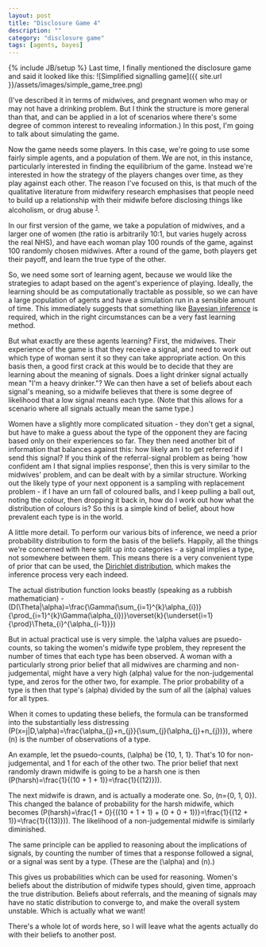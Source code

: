 ```yaml
---
layout: post
title: "Disclosure Game 4"
description: ""
category: "disclosure game"
tags: [agents, bayes]
---
```

{% include JB/setup %}
Last time, I finally mentioned the disclosure game and said it looked like this: ![Simplified signalling game]({{ site.url }}/assets/images/simple_game_tree.png)

(I've described it in terms of midwives, and pregnant women who may or may not have a drinking problem. But I think the structure is more general than that, and can be applied in a lot of scenarios where there's some degree of common interest to revealing information.)
In this post, I'm going to talk about simulating the game.

Now the game needs some players. In this case, we're going to use some fairly simple agents, and a population of them. We are not, in this instance, particularly interested in finding the equilibrium of the game. Instead we're interested in how the strategy of the players changes over time, as they play against each other.  The reason I've focused on this, is that much of the qualitative literature from midwifery research emphasises that people need to build up a relationship with their midwife before disclosing things like alcoholism, or drug abuse <sup><a href="http://dro.deakin.edu.au/eserv/DU:30007322/phillips-factorsthatinfluence-2007.pdf" title="Phillips, D. et al., 2007. Factors that Influence Women’s Disclosures of Substance Use During Pregnancy: A Qualitative Study of Ten Midwives and Ten Pregnant Women. The Journal of Drug Issues, 37(2), pp.357-376.">1</a></sup>.

In our first version of the game, we take a population of midwives, and a larger one of women (the ratio is arbitrarily 10:1, but varies hugely across the real NHS), and have each woman play 100 rounds of the game, against 100 randomly chosen midwives. After a round of the game, both players get their payoff, and learn the true type of the other.

So, we need some sort of learning agent, because we would like the strategies to adapt based on the agent's experience of playing. Ideally, the learning should be as computationally tractable as possible, so we can have a large population of agents and have a simulation run in a sensible amount of time. This immediately suggests that something like <a href="http://en.wikipedia.org/wiki/Bayesian_inference">Bayesian inference</a> is required, which in the right circumstances can be a very fast learning method.

But what exactly are these agents learning? First, the midwives. Their experience of the game is that they receive a signal, and need to work out which type of woman sent it so they can take appropriate action. On this basis then, a good first crack at this would be to decide that they are learning about the meaning of signals. Does a light drinker signal actually mean "I'm a heavy drinker."? We can then have a set of beliefs about each signal's meaning, so a midwife believes that there is some degree of likelihood that a low signal means each type. (Note that this allows for a scenario where all signals actually mean the same type.)

Women have a slightly more complicated situation - they don't get a signal, but have to make a guess about the type of the opponent they are facing based only on their experiences so far. They then need another bit of information that balances against this: how likely am I to get referred if I send this signal? If you think of the referral-signal problem as being 'how confident am I that signal implies response', then this is very similar to the midwives' problem, and can be dealt with by a similar structure.
Working out the likely type of your next opponent is a sampling with replacement problem - if I have an urn fall of coloured balls, and I keep pulling a ball out, noting the colour, then dropping it back in, how do I work out how what the distribution of colours is? So this is a simple kind of belief, about how prevalent each type is in the world.

A little more detail. To perform our various bits of inference, we need a prior probability distribution to form the basis of the beliefs. Happily, all the things we're concerned with here split up into categories - a signal implies a type, not somewhere between them. This means there is a very convenient type of prior that can be used, the <a href="http://en.wikipedia.org/wiki/Dirichlet-multinomial_distribution">Dirichlet distribution</a>, which makes the inference process very each indeed.

The actual distribution function looks beastly (speaking as a rubbish mathematician) - \(D(\Theta|\alpha)=\frac{\Gamma(\sum_{i=1}^{k}\alpha_{i})}{\prod_{i=1}^{k}\Gamma(\alpha_{i})}\overset{k}{\underset{i=1}{\prod}\Theta_{i}^{\alpha_{i-1}}}\)

But in actual practical use is very simple. the \alpha values are psuedo-counts, so taking the women's midwife type problem, they represent the number of times that each type has been observed. A woman with a particularly strong prior belief that all midwives are charming and non-judgemental, might have a very high \(alpha\) value for the non-judgemental type, and zeros for the other two, for example. The prior probability of a type is then that type's \(alpha\) divided by the sum of all the \(alpha\) values for all types.

When it comes to updating these beliefs, the formula can be transformed into the substantially less distressing \(P(x=j|D,\alpha)=\frac{\alpha_{j}+n_{j}}{\sum_{j}(\alpha_{j}+n_{j})}\), where \(n\) is the number of observations of a type.

An example, let the psuedo-counts, \(\alpha\) be {10, 1, 1}. That's 10 for non-judgemental, and 1 for each of the other two. The prior belief that next randomly drawn midwife is going to be a harsh one is then \(P(harsh)=\frac{1}{(10 + 1 + 1)}=\frac{1}{(12)})\).

The next midwife is drawn, and is actually a moderate one. So, \(n={0, 1, 0}\). This changed the balance of probability for the harsh midwife, which becomes \(P(harsh)=\frac{1 + 0}{((10 + 1 + 1) + (0 + 0 + 1))}=\frac{1}{(12 + 1)}=\frac{1}{(13)})\). The likelihood of a non-judgemental midwife is similarly diminished.

The same principle can be applied to reasoning about the implications of signals, by counting the number of times that a response followed a signal, or a signal was sent by a type. (These are the \(\alpha\) and \(n\).)

This gives us probabilities which can be used for reasoning. Women's beliefs about the distribution of midwife types should, given time, approach the true distribution. Beliefs about referrals, and the meaning of signals may have no static distribution to converge to, and make the overall system unstable. Which is actually what we want!

There's a whole lot of words here, so I will leave what the agents actually do with their beliefs to another post.
